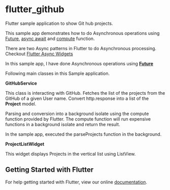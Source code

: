 # flutter_github

Flutter sample application to show Git hub projects.

This sample app demonstrates how to do Asynchronous operations using [Future](https://api.dartlang.org/stable/2.0.0/dart-async/Future-class.html), 
[async await](https://www.dartlang.org/articles/language/await-async) and [compute](https://docs.flutter.io/flutter/foundation/compute.html) function.

There are two Async patterns in Flutter to do Asynchronous processing.
Checkout [Flutter Async Widgets](https://flutter.io/widgets/async/)

In this sample app, I have done Asynchronous operations using [**Future**](https://api.dartlang.org/stable/2.0.0/dart-async/Future-class.html)

Following main classes in this Sample application.

**GitHubService**

This class is interacting with GitHub. Fetches the list of the projects from the GitHub of a given User name.
Convert http.response into a list of the **Project** model.

Parsing and conversion into a background isolate using the compute function provided by Flutter.
The compute function will run expensive functions in a background isolate and return the result.

In the sample app, executed the parseProjects function in the background.

**ProjectListWidget**

This widget displays Projects in the vertical list using ListView.

## Getting Started with Flutter

For help getting started with Flutter, view our online
[documentation](https://flutter.io/).
